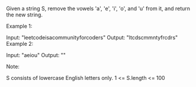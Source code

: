 Given a string S, remove the vowels 'a', 'e', 'i', 'o', and 'u' from it, and return the new string.

 

Example 1:

Input: "leetcodeisacommunityforcoders"
Output: "ltcdscmmntyfrcdrs"
Example 2:

Input: "aeiou"
Output: ""
 

Note:

S consists of lowercase English letters only.
1 <= S.length <= 100
